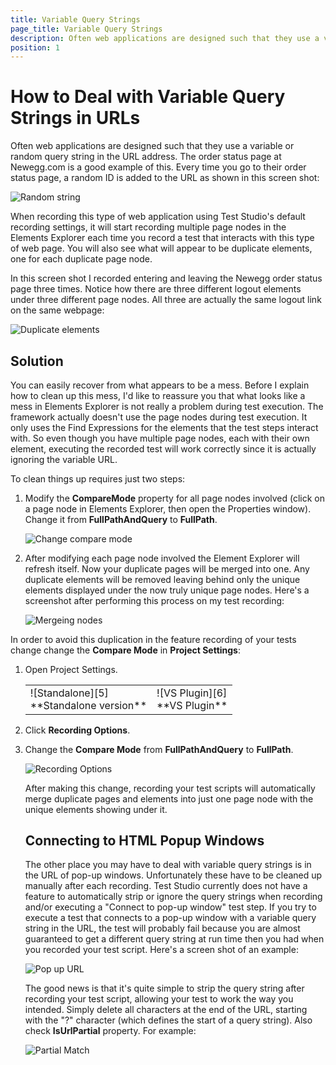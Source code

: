 ```yaml
---
title: Variable Query Strings
page_title: Variable Query Strings
description: Often web applications are designed such that they use a variable or random query string in the URL address. The order status page at Newegg.com is a good example of this. Every time you go to their order status page, a random ID is added to the URL. Here is how Test Studio can handle these dynamic URLs.
position: 1
---
```

# How to Deal with Variable Query Strings in URLs

Often web applications are designed such that they use a variable or random query string in the URL address. The order status page at Newegg.com is a good example of this. Every time you go to their order status page, a random ID is added to the URL as shown in this screen shot:

![Random string][1]

When recording this type of web application using Test Studio's default recording settings, it will start recording multiple page nodes in the Elements Explorer each time you record a test that interacts with this type of web page. You will also see what will appear to be duplicate elements, one for each duplicate page node.
 
In this screen shot I recorded entering and leaving the Newegg order status page three times. Notice how there are three different logout elements under three different page nodes. All three are actually the same logout link on the same webpage:

![Duplicate elements][2]

## Solution

You can easily recover from what appears to be a mess. Before I explain how to clean up this mess, I'd like to reassure you that what looks like a mess in Elements Explorer is not really a problem during test execution. The framework actually doesn't use the page nodes during test execution. It only uses the Find Expressions for the elements that the test steps interact with. So even though you have multiple page nodes, each with their own element, executing the recorded test will work correctly since it is actually ignoring the variable URL.

To clean things up requires just two steps:

1. Modify the **CompareMode** property for all page nodes involved (click on a page node in Elements Explorer, then open the Properties window). Change it from **FullPathAndQuery** to **FullPath**.

	![Change compare mode][3]

2. After modifying each page node involved the Element Explorer will refresh itself. Now your duplicate pages will be merged into one. Any duplicate elements will be removed leaving behind only the unique elements displayed under the now truly unique page nodes. Here's a screenshot after performing this process on my test recording:

	![Mergeing nodes][4]

In order to avoid this duplication in the feature recording of your tests change change the **Compare Mode** in **Project Settings**:

1. Open Project Settings.

	<table id="no-table">
	<tr>
	<td>![Standalone][5]<br>**Standalone version**</td>
	<td>![VS Plugin][6]<br>**VS Plugin**</td>
	<tr>
	<table>

2. Click **Recording Options**.

3. Change the **Compare Mode** from **FullPathAndQuery** to **FullPath**.

	![Recording Options][7]

After making this change, recording your test scripts will automatically merge duplicate pages and elements into just one page node with the unique elements showing under it.

## Connecting to HTML Popup Windows

The other place you may have to deal with variable query strings is in the URL of pop-up windows. Unfortunately these have to be cleaned up manually after each recording. Test Studio currently does not have a feature to automatically strip or ignore the query strings when recording and/or executing a "Connect to pop-up window" test step. If you try to execute a test that connects to a pop-up window with a variable query string in the URL, the test will probably fail because you are almost guaranteed to get a different query string at run time then you had when you recorded your test script. Here's a screen shot of an example:

![Pop up URL][8]


The good news is that it's quite simple to strip the query string after recording your test script, allowing your test to work the way you intended. Simply delete all characters at the end of the URL, starting with the "?" character (which defines the start of a query string). Also check **IsUrlPartial** property. For example:

![Partial Match][9]


[1]: /img/knowledge-base/dialogs-and-popups-kb/variable-query-strings/fig1.png
[2]: /img/knowledge-base/dialogs-and-popups-kb/variable-query-strings/fig2.png
[3]: /img/knowledge-base/dialogs-and-popups-kb/variable-query-strings/fig3.png
[4]: /img/knowledge-base/dialogs-and-popups-kb/variable-query-strings/fig4.png
[5]: /img/knowledge-base/dialogs-and-popups-kb/variable-query-strings/fig5.png
[6]: /img/knowledge-base/dialogs-and-popups-kb/variable-query-strings/fig6.png
[7]: /img/knowledge-base/dialogs-and-popups-kb/variable-query-strings/fig7.png
[8]: /img/knowledge-base/dialogs-and-popups-kb/variable-query-strings/fig8.png
[9]: /img/knowledge-base/dialogs-and-popups-kb/variable-query-strings/fig9.png

